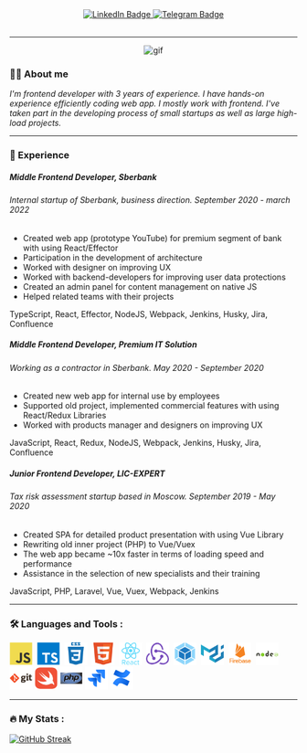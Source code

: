 <div id="header" align="center">
  <div id="badges">
    <a href="https://www.linkedin.com/in/ipestilenz/">
      <img src="https://img.shields.io/badge/LinkedIn-blue?style=for-the-badge&logo=linkedin&logoColor=white" alt="LinkedIn Badge"/>
    </a>
    <a href="https://t.me/rollyscrolly">
      <img src="https://img.shields.io/badge/telegram-black?style=for-the-badge&logo=telegram&logoColor=black" alt="Telegram Badge"/>
    </a>
  </div>
  
  <img src="https://komarev.com/ghpvc/?username=mrblond1n&style=flat-square&color=blue" alt=""/>
</div>

---

<div align="center">
  <img src="https://media.giphy.com/media/h408T6Y5GfmXBKW62l/giphy.gif" alt="gif" />
</div>
  
### :man_technologist: About me

*I'm frontend developer with 3 years of experience. I have hands-on experience efficiently coding web app. I mostly work with frontend. I've taken part in   the developing process of small startups as well as large high-load projects.*

---

### :briefcase: Experience

##### Middle Frontend Developer, Sberbank 
###### Internal startup of Sberbank, business direction. September 2020 - march 2022

- Created web app (prototype YouTube) for premium segment of bank with using React/Effector
- Participation in the development of architecture
- Worked with designer on improving UX
- Worked with backend-developers for improving user data protections
- Created an admin panel for content management on native JS
- Helped related teams with their projects

TypeScript, React, Effector, NodeJS, Webpack, Jenkins, Husky, Jira, Confluence

##### Middle Frontend Developer, Premium IT Solution
###### Working as a contractor in Sberbank. May 2020 - September 2020

- Created new web app for internal use by employees
- Supported old project, implemented commercial features with using React/Redux Libraries
- Worked with products manager and designers on improving UX

JavaScript, React, Redux, NodeJS, Webpack, Jenkins, Husky, Jira, Confluence

##### Junior Frontend Developer, LIC-EXPERT
###### Tax risk assessment startup based in Moscow. September 2019 - May 2020

- Created SPA for detailed product presentation with using Vue Library
- Rewriting old inner project (PHP) to Vue/Vuex
- The web app became ~10x faster in terms of loading speed and performance
- Assistance in the selection of new specialists and their training

JavaScript, PHP, Laravel, Vue, Vuex, Webpack, Jenkins

---

### :hammer_and_wrench: Languages and Tools :

<div>
  <img src="https://github.com/devicons/devicon/blob/master/icons/javascript/javascript-original.svg" title="JavaScript" alt="JavaScript" width="40" height="40"/>&nbsp;
  <img src="https://github.com/devicons/devicon/blob/master/icons/typescript/typescript-original.svg" title="TypeScript" alt="TypeScript" width="40" height="40"/>&nbsp;
  <img src="https://github.com/devicons/devicon/blob/master/icons/css3/css3-plain-wordmark.svg"  title="CSS3" alt="CSS" width="40" height="40"/>&nbsp;
  <img src="https://github.com/devicons/devicon/blob/master/icons/html5/html5-original.svg" title="HTML5" alt="HTML" width="40" height="40"/>&nbsp;
  <img src="https://github.com/devicons/devicon/blob/master/icons/react/react-original-wordmark.svg" title="React" alt="React" width="40" height="40"/>&nbsp;
  <img src="https://github.com/devicons/devicon/blob/master/icons/redux/redux-original.svg" title="Redux" alt="Redux" width="40" height="40"/>&nbsp;
  <img src="https://github.com/devicons/devicon/blob/master/icons/webpack/webpack-original.svg" title="Webpack" alt="Webpack " width="40" height="40"/>&nbsp;
  <img src="https://github.com/devicons/devicon/blob/master/icons/materialui/materialui-original.svg" title="Material UI" alt="Material UI" width="40" height="40"/>&nbsp;
  <img src="https://github.com/devicons/devicon/blob/master/icons/firebase/firebase-plain-wordmark.svg" title="Firebase" alt="Firebase" width="40" height="40"/>&nbsp;
  <img src="https://github.com/devicons/devicon/blob/master/icons/nodejs/nodejs-original-wordmark.svg" title="NodeJS" alt="NodeJS" width="40" height="40"/>&nbsp;
  <img src="https://github.com/devicons/devicon/blob/master/icons/git/git-original-wordmark.svg" title="Git" **alt="Git" width="40" height="40"/>
  <img src="https://github.com/devicons/devicon/blob/master/icons/swift/swift-original.svg" title="Swift" **alt="Swift" width="40" height="40"/>
  <img src="https://github.com/devicons/devicon/blob/master/icons/php/php-original.svg" title="PHP" **alt="PHP" width="40" height="40"/>
  <img src="https://github.com/devicons/devicon/blob/master/icons/jira/jira-original.svg" title="Jira" **alt="Jira" width="40" height="40"/>
  <img src="https://github.com/devicons/devicon/blob/master/icons/confluence/confluence-original.svg" title="Confluence" **alt="Confluence" width="40" height="40"/>
</div>


---

### :fire: My Stats :

[![GitHub Streak](http://github-readme-streak-stats.herokuapp.com?user=mrblond1n&theme=dark&background=000000)](https://git.io/streak-stats)



<!--
**mrblond1n/mrblond1n** is a ✨ _special_ ✨ repository because its `README.md` (this file) appears on your GitHub profile.

Here are some ideas to get you started:

- 🔭 I’m currently working on ...
- 🌱 I’m currently learning ...
- 👯 I’m looking to collaborate on ...
- 🤔 I’m looking for help with ...
- 💬 Ask me about ...
- 📫 How to reach me: ...
- 😄 Pronouns: ...
- ⚡ Fun fact: ...
-->
